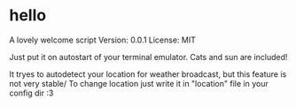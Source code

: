# hello

A lovely welcome script
Version: 0.0.1
License: MIT

Just put it on autostart of your terminal emulator.
Cats and sun are included!

It tryes to autodetect your location for weather broadcast, but this feature is not very stable/
To change location just write it in "location" file in your config dir :3

